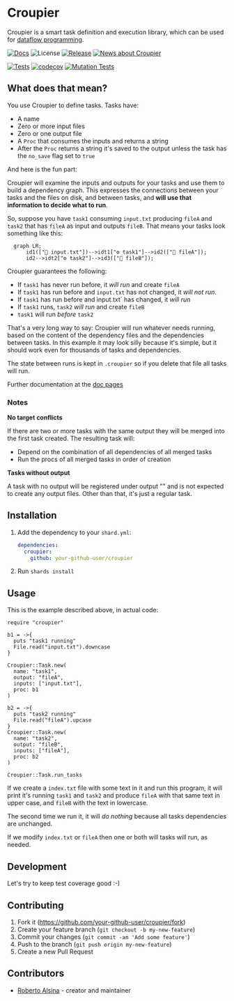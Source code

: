 # Croupier

Croupier is a smart task definition and execution library, which can be used for [dataflow programming](https://en.wikipedia.org/wiki/Dataflow_programming).

[![Docs](https://github.com/ralsina/croupier/actions/workflows/static.yml/badge.svg)](https://ralsina.github.io/croupier/)
![License](https://img.shields.io/github/license/ralsina/croupier)
[![Release](https://img.shields.io/github/release/ralsina/croupier.svg)](https://GitHub.com/ralsina/croupier/releases/)
[![News about Croupier](https://img.shields.io/badge/News-About%20Croupier-blue)](https://ralsina.me/categories/croupier.html)


[![Tests](https://github.com/ralsina/croupier/actions/workflows/ci.yml/badge.svg)](https://github.com/ralsina/croupier/actions/workflows/ci.yml)
[![codecov](https://codecov.io/gh/ralsina/croupier/branch/main/graph/badge.svg?token=YW23EDL5T5)](https://codecov.io/gh/ralsina/croupier)
[![Mutation Tests](https://github.com/ralsina/croupier/actions/workflows/mutation.yml/badge.svg)](https://github.com/ralsina/croupier/actions/workflows/mutation.yml)

## What does that mean?

You use Croupier to define tasks. Tasks have:

* A name
* Zero or more input files
* Zero or one output file
* A `Proc` that consumes the inputs and returns a string
* After the `Proc` returns a string it's saved to the output unless
  the task has the `no_save` flag set to `true`

And here is the fun part:

Croupier will examine the inputs and outputs for your tasks and
use them to build a dependency graph. This expresses the connections
between your tasks and the files on disk, and between tasks, and **will 
use that information to decide what to run**.

So, suppose you have `task1` consuming `input.txt` producing `fileA` and `task2` that has `fileA` as input and outputs `fileB`. That means your tasks look something like this:

```mermaid
  graph LR;
      id1(["📁 input.txt"])-->idt1["⚙️ task1"]-->id2(["📁 fileA"]);
      id2-->idt2["⚙️ task2"]-->id3(["📁 fileB"]);
```

Croupier guarantees the following:

* If `task1` has never run before, it *will run* and create `fileA`
* If `task1` has run before and `input.txt` has not changed, it *will not run*.
* If `task1` has run before and ìnput.txt` has changed, it *will run*
* If `task1` runs, `task2` *will run* and create `fileB`
* `task1` will run *before* `task2`

That's a very long way to say: Croupier will run whatever needs running, based on the content of the dependency files and the dependencies between tasks. In this example it may look silly because it's simple, but it should work even for thousands of tasks and dependencies.

The state between runs is kept in `.croupier` so if you delete that file
all tasks will run.

Further documentation at the [doc pages](https://ralsina.github.io/croupier/)

### Notes

**No target conflicts**

If there are two or more tasks with the same output they will be merged into the first task created. The resulting task will:
 
* Depend on the combination of all dependencies of all merged tasks
* Run the procs of all merged tasks in order of creation

**Tasks without output**

A task with no output will be registered under output "" and is not expected
to create any output files. Other than that, it's just a regular task.

## Installation

1. Add the dependency to your `shard.yml`:

   ```yaml
   dependencies:
     croupier:
       github: your-github-user/croupier
   ```

2. Run `shards install`

## Usage

This is the example described above, in actual code:

```crystal
require "croupier"

b1 = ->{
  puts "task1 running"
  File.read("input.txt").downcase
}

Croupier::Task.new(
  name: "task1",
  output: "fileA",
  inputs: ["input.txt"],
  proc: b1
)

b2 = ->{
  puts "task2 running"
  File.read("fileA").upcase
}
Croupier::Task.new(
  name: "task2",
  output: "fileB",
  inputs: ["fileA"],
  proc: b2
)

Croupier::Task.run_tasks
```

If we create a `index.txt` file with some text in it and run this program, it will print it's running `task1` and `task2` and produce `fileA` with that same text in upper case, and `fileB` with the text in lowercase.

The second time we run it, it will *do nothing* because all tasks dependencies are unchanged.

If we modify `index.txt` or `fileA` then one or both will tasks will run, as needed.

## Development

Let's try to keep test coverage good :-)

## Contributing

1. Fork it (<https://github.com/your-github-user/croupier/fork>)
2. Create your feature branch (`git checkout -b my-new-feature`)
3. Commit your changes (`git commit -am 'Add some feature'`)
4. Push to the branch (`git push origin my-new-feature`)
5. Create a new Pull Request

## Contributors

- [Roberto Alsina](https://github.com/ralsina) - creator and maintainer
